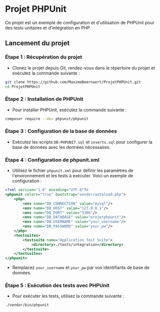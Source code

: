 # Projet PHPUnit

Ce projet est un exemple de configuration et d'utilisation de PHPUnit pour des tests unitaires et d'intégration en PHP.

## Lancement du projet


### Étape 1 : Récupération du projet

- Clonez le projet depuis Git, rendez-vous dans le répertoire du projet et exécutez la commande suivante :

``` bash
git clone https://github.com/MaximeBeernaert/ProjetPHPUnit.git
cd ProjetPHPUnit
```


### Étape 2 : Installation de PHPUnit

- Pour installer PHPUnit, exécutez la commande suivante :

```bash
composer require --dev phpunit/phpunit
```


### Étape 3 : Configuration de la base de données

- Exécutez les scripts `DB-PHPUNIT.sql` et `inserts.sql` pour configurer la base de données avec les données nécessaires.


### Étape 4 : Configuration de phpunit.xml

- Utilisez le fichier `phpunit.xml` pour définir les paramètres de l'environnement et les tests à exécuter. Voici un exemple de configuration :

```xml
<?xml version="1.0" encoding="UTF-8"?>
<phpunit colors="true" bootstrap="vendor/autoload.php">
    <php>
        <env name="DB_CONNECTION" value="mysql"/>
        <env name="DB_HOST" value="127.0.0.1"/>
        <env name="DB_PORT" value="3306"/>
        <env name="DB_DATABASE" value="projetphpunit"/>
        <env name="DB_USERNAME" value="your_username"/>
        <env name="DB_PASSWORD" value="your_pw"/>
    </php>
    <testsuites>
        <testsuite name="Application Test Suite">
            <directory>./tests/integration</directory>
        </testsuite>
    </testsuites>
</phpunit>
```

- Remplacez `your_username` et `your_pw` par vos identifiants de base de données.


### Étape 5 : Exécution des tests avec PHPUnit

- Pour exécuter les tests, utilisez la commande suivante :

```bash
./vendor/bin/phpunit
```

